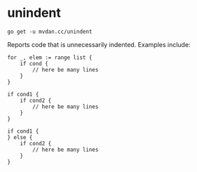 # unindent

	go get -u mvdan.cc/unindent

Reports code that is unnecessarily indented. Examples include:

```
for _, elem := range list {
	if cond {
		// here be many lines
	}
}
```

```
if cond1 {
	if cond2 {
		// here be many lines
	}
}
```

```
if cond1 {
} else {
	if cond2 {
		// here be many lines
	}
}
```
